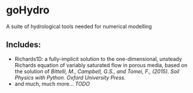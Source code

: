 # goHydro

A suite of hydrological tools needed for numerical modelling

## Includes:

* Richards1D: a fully-implicit solution to the one-dimensional, unsteady Richards equation of variably saturated flow in porous media, based on the solution of *Bittelli, M., Campbell, G.S., and Tomei, F., (2015). Soil Physics with Python. Oxford University Press.*
* and much, much more... *TODO*
